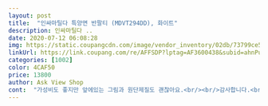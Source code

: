 ```yaml
---
layout: post 
title:  "인싸마틸다 특양면 반팔티 (MDVT294DD), 화이트" 
description: 인싸마틸다 ..
date: 2020-07-12 06:08:28 
img: https://static.coupangcdn.com/image/vendor_inventory/02db/73799ce5564c190d8eee13da3a3d752f526ea4aa40ad1604e4ea8056acf1.jpg 
linkUrl: https://link.coupang.com/re/AFFSDP?lptag=AF3600438&subid=ahnPublicAsk&pageKey=230777071&itemId=731902524&vendorItemId=4850328784&traceid=V0-113-9d88b10d7b43cbad 
categories: [1002] 
color: 4CAF50 
price: 13800 
author: Ask View Shop 
cont:  "가성비도 좋지만 앞에있는 그림과 원단제질도 괜찮아요.<br/><br/>감사합니다.<br/><br/>그리고 아주 편하하네요.<br/><br/>색상은 맘에듭니다.<br/><br/>아이들이 좋아합니다.<br/><br/>아이들하고 같이 입을려고 구매했어요.<br/><br/>인싸마틸다 특양면 반팔티 (MDVT294DD), 화이트, FREE<br/>잘 입을게요.<br/><br/>재질도 괜찮은데 여름에 입기 좀 두꺼운거 같구요.<br/><br/>저는 아주 만족합니다.<br/><br/>핏이... <br/> 사진이랑 다르게 크롭티 같아요.<br/> 통은 큰데.<br/> 기장은 짧아요;; 기장이 좀 길었으면 이뻣을텐데... <br/> 아쉽네요<br/>화이트는 딸하고아들주고 블랙은 통통한관계로 제가 입을려고 구매했어요.<br/><br/>" 
---
```


